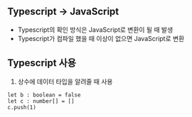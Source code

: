 ## Typescript -> JavaScript
- Typescript의 확인 방식은 JavaScript로 변환이 될 때 발생
- Typescript가 컴파일 했을 때 이상이 없으면 JavaScript로 변환

## Typescript 사용
1. 상수에 데이터 타입을 알려줄 때 사용
```JS
let b : boolean = false 
let c : number[] = []
c.push(1)
```

